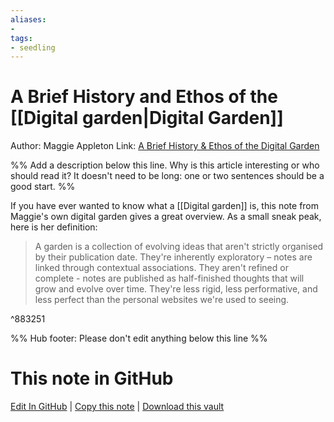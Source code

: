 ```yaml
---
aliases: 
- 
tags:
- seedling
---
```


# A Brief History and Ethos of the [[Digital garden|Digital Garden]]

Author: Maggie Appleton
Link: [A Brief History & Ethos of the Digital Garden](https://maggieappleton.com/garden-history)

%% Add a description below this line. Why is this article interesting or who should read it? It doesn't need to be long: one or two sentences should be a good start. %%

If you have ever wanted to know what a [[Digital garden]] is, this note from Maggie's own digital garden gives a great overview. As a small sneak peak, here is her definition:

> A garden is a collection of evolving ideas that aren't strictly organised by their publication date. They're inherently exploratory – notes are linked through contextual associations. They aren't refined or complete - notes are published as half-finished thoughts that will grow and evolve over time. They're less rigid, less performative, and less perfect than the personal websites we're used to seeing.

^883251


%% Hub footer: Please don't edit anything below this line %%

# This note in GitHub

<span class="git-footer">[Edit In GitHub](https://github.dev/obsidian-community/obsidian-hub/blob/main/05%20-%20Concepts/A%20Brief%20History%20and%20Ethos%20of%20the%20Digital%20Garden.md "git-hub-edit-note") | [Copy this note](https://raw.githubusercontent.com/obsidian-community/obsidian-hub/main/05%20-%20Concepts/A%20Brief%20History%20and%20Ethos%20of%20the%20Digital%20Garden.md "git-hub-copy-note") | [Download this vault](https://github.com/obsidian-community/obsidian-hub/archive/refs/heads/main.zip "git-hub-download-vault") </span>
